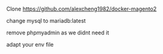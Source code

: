 Clone https://github.com/alexcheng1982/docker-magento2

change mysql to mariadb:latest

remove phpmyadmin as we didnt need it

adapt your env file
